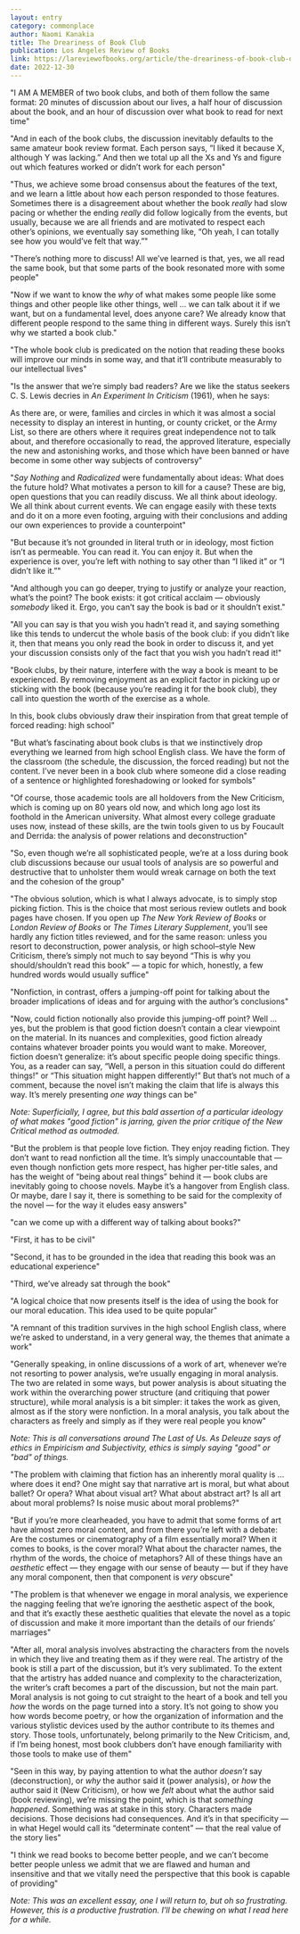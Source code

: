 ```yaml
---
layout: entry
category: commonplace
author: Naomi Kanakia
title: The Dreariness of Book Club
publication: Los Angeles Review of Books
link: https://lareviewofbooks.org/article/the-dreariness-of-book-club-discussions/
date: 2022-12-30
---
```


"I AM A MEMBER of two book clubs, and both of them follow the same format: 20 minutes of discussion about our lives, a half hour of discussion about the book, and an hour of discussion over what book to read for next time"

"And in each of the book clubs, the discussion inevitably defaults to the same amateur book review format. Each person says, “I liked it because X, although Y was lacking.” And then we total up all the Xs and Ys and figure out which features worked or didn’t work for each person"

"Thus, we achieve some broad consensus about the features of the text, and we learn a little about how each person responded to those features. Sometimes there is a disagreement about whether the book *really* had slow pacing or whether the ending *really* did follow logically from the events, but usually, because we are all friends and are motivated to respect each other’s opinions, we eventually say something like, “Oh yeah, I can totally see how you would’ve felt that way.”"

"There’s nothing more to discuss! All we’ve learned is that, yes, we all read the same book, but that some parts of the book resonated more with some people"

"Now if we want to know the *why* of what makes some people like some things and other people like other things, well … we can talk about it if we want, but on a fundamental level, does anyone care? We already know that different people respond to the same thing in different ways. Surely this isn’t why we started a book club."

"The whole book club is predicated on the notion that reading these books will improve our minds in some way, and that it’ll contribute measurably to our intellectual lives"

"Is the answer that we’re simply bad readers? Are we like the status seekers C. S. Lewis decries in *An Experiment In Criticism* (1961), when he says:

As there are, or were, families and circles in which it was almost a social necessity to display an interest in hunting, or county cricket, or the Army List, so there are others where it requires great independence not to talk about, and therefore occasionally to read, the approved literature, especially the new and astonishing works, and those which have been banned or have become in some other way subjects of controversy"

"*Say Nothing* and *Radicalized* were fundamentally about ideas: What does the future hold? What motivates a person to kill for a cause? These are big, open questions that you can readily discuss. We all think about ideology. We all think about current events. We can engage easily with these texts and do it on a more even footing, arguing with their conclusions and adding our own experiences to provide a counterpoint"

"But because it’s not grounded in literal truth or in ideology, most fiction isn’t as permeable. You can read it. You can enjoy it. But when the experience is over, you’re left with nothing to say other than “I liked it” or “I didn’t like it.”"

"And although you can go deeper, trying to justify or analyze your reaction, what’s the point? The book exists: it got critical acclaim — obviously *somebody* liked it. Ergo, you can’t say the book is bad or it shouldn’t exist."

"All you can say is that you wish you hadn’t read it, and saying something like this tends to undercut the whole basis of the book club: if you didn’t like it, then that means you only read the book in order to discuss it, and yet your discussion consists only of the fact that you wish you hadn’t read it!"

"Book clubs, by their nature, interfere with the way a book is meant to be experienced. By removing enjoyment as an explicit factor in picking up or sticking with the book (because you’re reading it for the book club), they call into question the worth of the exercise as a whole.

In this, book clubs obviously draw their inspiration from that great temple of forced reading: high school"

"But what’s fascinating about book clubs is that we instinctively drop everything we learned from high school English class. We have the form of the classroom (the schedule, the discussion, the forced reading) but not the content. I’ve never been in a book club where someone did a close reading of a sentence or highlighted foreshadowing or looked for symbols"

"Of course, those academic tools are all holdovers from the New Criticism, which is coming up on 80 years old now, and which long ago lost its foothold in the American university. What almost every college graduate uses now, instead of these skills, are the twin tools given to us by Foucault and Derrida: the analysis of power relations and deconstruction"

"So, even though we’re all sophisticated people, we’re at a loss during book club discussions because our usual tools of analysis are so powerful and destructive that to unholster them would wreak carnage on both the text and the cohesion of the group"

"The obvious solution, which is what I always advocate, is to simply stop picking fiction. This is the choice that most serious review outlets and book pages have chosen. If you open up *The New York Review of Books* or *London Review of Books* or *The Times Literary Supplement*, you’ll see hardly any fiction titles reviewed, and for the same reason: unless you resort to deconstruction, power analysis, or high school–style New Criticism, there’s simply not much to say beyond “This is why you should/shouldn’t read this book” — a topic for which, honestly, a few hundred words would usually suffice"

"Nonfiction, in contrast, offers a jumping-off point for talking about the broader implications of ideas and for arguing with the author’s conclusions"

"Now, could fiction notionally also provide this jumping-off point? Well … yes, but the problem is that good fiction doesn’t contain a clear viewpoint on the material. In its nuances and complexities, good fiction already contains whatever broader points you would want to make. Moreover, fiction doesn’t generalize: it’s about specific people doing specific things. You, as a reader can say, “Well, a person in this situation could do different things!” or “This situation might happen differently!” But that’s not much of a comment, because the novel isn’t making the claim that life is always this way. It’s merely presenting *one way* things can be"

*Note: Superficially, I agree, but this bald assertion of a particular ideology of what makes "good fiction" is jarring, given the prior critique of the New Critical method as outmoded.*

"But the problem is that people love fiction. They enjoy reading fiction. They don’t want to read nonfiction all the time. It’s simply unaccountable that — even though nonfiction gets more respect, has higher per-title sales, and has the weight of “being about real things” behind it — book clubs are inevitably going to choose novels. Maybe it’s a hangover from English class. Or maybe, dare I say it, there is something to be said for the complexity of the novel — for the way it eludes easy answers"

"can we come up with a different way of talking about books?"

"First, it has to be civil"

"Second, it has to be grounded in the idea that reading this book was an educational experience"

"Third, we’ve already sat through the book"

"A logical choice that now presents itself is the idea of using the book for our moral education. This idea used to be quite popular"

"A remnant of this tradition survives in the high school English class, where we’re asked to understand, in a very general way, the themes that animate a work"

"Generally speaking, in online discussions of a work of art, whenever we’re not resorting to power analysis, we’re usually engaging in moral analysis. The two are related in some ways, but power analysis is about situating the work within the overarching power structure (and critiquing that power structure), while moral analysis is a bit simpler: it takes the work as given, almost as if the story were nonfiction. In a moral analysis, you talk about the characters as freely and simply as if they were real people you know"

*Note: This is all conversations around The Last of Us. As Deleuze says of ethics in Empiricism and Subjectivity, ethics is simply saying "good" or "bad" of things.*

"The problem with claiming that fiction has an inherently moral quality is ... where does it end? One might say that narrative art is moral, but what about ballet? Or opera? What about visual art? What about abstract art? Is all art about moral problems? Is noise music about moral problems?"

"But if you’re more clearheaded, you have to admit that some forms of art have almost zero moral content, and from there you’re left with a debate: Are the costumes or cinematography of a film essentially moral? When it comes to books, is the cover moral? What about the character names, the rhythm of the words, the choice of metaphors? All of these things have an *aesthetic* effect — they engage with our sense of beauty — but if they have any moral component, then that component is *very* obscure"

"The problem is that whenever we engage in moral analysis, we experience the nagging feeling that we’re ignoring the aesthetic aspect of the book, and that it’s exactly these aesthetic qualities that elevate the novel as a topic of discussion and make it more important than the details of our friends’ marriages"

"After all, moral analysis involves abstracting the characters from the novels in which they live and treating them as if they were real. The artistry of the book is still a part of the discussion, but it’s very sublimated. To the extent that the artistry has added nuance and complexity to the characterization, the writer’s craft becomes a part of the discussion, but not the main part. Moral analysis is not going to cut straight to the heart of a book and tell you *how* the words on the page turned into a story. It’s not going to show you how words become poetry, or how the organization of information and the various stylistic devices used by the author contribute to its themes and story. Those tools, unfortunately, belong primarily to the New Criticism, and, if I’m being honest, most book clubbers don’t have enough familiarity with those tools to make use of them"

"Seen in this way, by paying attention to what the author *doesn’t* say (deconstruction), or *why* the author said it (power analysis), or *how* the author said it (New Criticism), or how we *felt* about what the author said (book reviewing), we’re missing the point, which is that *something happened*. Something was at stake in this story. Characters made decisions. Those decisions had consequences. And it’s in that specificity — in what Hegel would call its “determinate content” — that the real value of the story lies"

"I think we read books to become better people, and we can’t become better people unless we admit that we are flawed and human and insensitive and that we vitally need the perspective that this book is capable of providing"

*Note: This was an excellent essay, one I will return to, but oh so frustrating. However, this is a productive frustration. I'll be chewing on what I read here for a while.*

